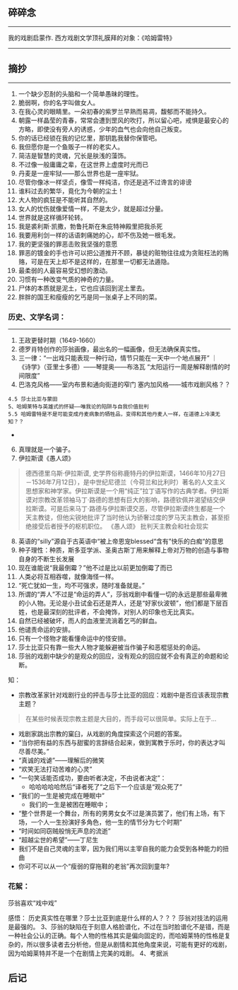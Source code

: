 ## 碎碎念
----


我的戏剧启蒙作. 西方戏剧文学顶礼膜拜的对象：《哈姆雷特》

------


## 摘抄
----

1. 一个缺少忍耐的头脑和一个简单愚昧的理性。
2. 脆弱啊，你的名字叫做女人。
3. 在我心灵的眼睛里。一朵初春的紫罗兰早熟而易凋，馥郁而不能持久。
4. 朝露一样晶莹的青春，常常会遭到罡风的吹打，所以留心吧，戒惧是最安心的方略，即使没有旁人的诱惑，少年的血气也会向他自己叛变。
5. 你的话已经锁在我的记忆里，那钥匙我替你保管吧。
6. 我但愿你是一个鱼贩子一样的老实人。
7. 简洁是智慧的灵魂，冗长是肤浅的藻饰。
8. 不过像一般庸庸之辈，在这世界上虚度时光而已
9. 丹麦是一座牢狱——那么世界也是一座牢狱。
10. 尽管你像冰一样坚贞，像雪一样纯洁，你还是逃不过谗言的诽谤
11. 谁料过去的繁华，竟化为今朝的尘土！
12. 大人物的疯狂是不能听其自然的。
13. 女人的忧伤就像爱情一样，不是太少，就是超过分量。
14. 世界就是这样循环轮转。
15. 我是裘利斯·凯撒，勃鲁托斯在朱庇特神殿里把我杀死
16. 我要用利剑一样的话语刺痛她的心，却不伤及她一根毛发。
17. 我的更坚强的罪恶击败我坚强的意愿
18. 罪恶的镀金的手也许可以把公道推开不顾，暴徒的赃物往往成为贪赃枉法的贿赂，可是在天上却不是这样的，在那里一切都无法遁隐。
19. 最柔弱的人最容易受幻想的激动。
20. 习惯有一种改变气质的神奇的力量。
21. 尸体的本质就是泥土，它也应该回到泥土里去。
22. 胖胖的国王和瘦瘦的乞丐是同一张桌子上不同的菜。


### 历史、文学名词：
---

1. 王政更替时期（1649-1660）
2. 德罗肖特创作的莎翁画像，最出名的一幅画像，但无法确保真实性。
3. 三一律：“一出戏只能表现一种行动，情节只能在一天中一个地点展开” ｜ 《诗学》（亚里士多德）——琴提奥——布洛瓦
“太阳运行一周是解释剧情的时间限度”
4. 巴洛克风格——室内布景和通向街道的窄门
      塞内加风格——城市戏剧风格？？
```
4.5 莎士比亚与蒙田
5、哈姆莱特与英雄式的怀疑——唯我论的陷阱与自我价值批判
5.5 哈姆雷特是不是可能变成丹麦病象的牺牲品，变得和其他丹麦人一样，在道德上冷漠无知？？

```
- 
6. 真理就是一个骗子。
7. 伊拉斯谟《愚人颂》
> 德西德里乌斯·伊拉斯谟, 史学界俗称鹿特丹的伊拉斯谟，1466年10月27日－1536年7月12日），是中世纪尼德兰（今荷兰和比利时）著名的人文主义思想家和神学家。伊拉斯谟是一个用“纯正”拉丁语写作的古典学者。伊拉斯谟对宗教改革领袖马丁·路德的思想有巨大的影响，路德钦佩并渴望结交伊拉斯谟。可是后来马丁·路德与伊拉斯谟交恶，尽管伊拉斯谟终生都是一个天主教徒，但他尖锐地批评了当时他认为骄奢过度的罗马天主教会，甚至拒绝接受后者授予的枢机职位。
> 《愚人颂》 批判天主教会和社会现实
8. 英语的“silly”源自于古英语中“被上帝恩宠blessed“含有”快乐的白痴“的意思
9. 种子理性：种质，斯多亚学派、圣奥古斯丁用来解释上帝对万物的创造与事物自身的不断生长发展
10. 现在谁能说“我最倒霉？”他不过是比以前更加倒霉了而已
11. 人类必将互相吞噬，就像海怪一样。
12. “死亡犹如一生，均不可强求，随时准备就是。”
13. 所谓的“弄人”不过是“命运的弄人”，莎翁戏剧中看懂一切的永远是那些最卑微的小人物。无论是小丑试金石还是弄人，还是“好家伙波顿”，他们都是下层百姓，也是最深刻的批评者，不会掩饰，对别人的印象也无比真实。
14. 自然已经被破坏，而人的血液里流淌着乞丐的鲜血。
15. 他谴责命运的安排。
16. 只有一个怪物才能看懂命运中的怪安排。
17. 莎士比亚只有靠一些大人物才能躲避被当作骗子和恶棍惩处的命运。
18. 莎翁的戏剧中缺少的是观众的回应，没有观众的回应就不会有真正的命题和论断。


知：
- 宗教改革家针对戏剧行业的抨击与莎士比亚的回应：戏剧中是否应该表现宗教主题？
> 在某些时候表现宗教主题是大目的，而手段可以很简单。实际上在于...
- 戏剧家跳出宗教的窠臼，从戏剧的角度探索这个问题的答案。
- “当你把有益的东西与甜蜜的言辞结合起来，做到寓教于乐时，你的表达才叫尽善尽美。”
- “真诚的戏谑”——理解后的微笑
- “欢笑无法打动苦难的心灵”
- “一句笑话能否成功，要由听者决定，不由说者决定”：
  - 哈哈哈哈哈然后“译者死了”之后下一个应该是“观众死了”
- “我们的一生是被完成在睡眠中”
  - 我们的一生是被困在睡眠中；
- “整个世界是一个舞台，所有的男男女女不过是演员罢了，他们有上场，有下场，一个人一生扮演好多角色，他一生的情节分为七个时期”
- “时间如同窃贼般悄无声息的流逝”
- “超越尘世的希望”——丁尼生
- 我们不是自己灵魂的主宰，因为我们用以主宰自我的能力会受到各种能力的扭曲
- 你可不可以从一个“瘦弱的穿拖鞋的老翁”再次回到童年?



### 花絮：
莎翁喜欢“戏中戏”

感悟：
历史真实性在哪里？莎士比亚到底是什么样的人？？？
莎翁对技法的运用是最强的。
3、莎翁的缺陷在于刻意人格脸谱化，不过在当时脸谱化不是错，而是一种社会公认的正确。每个人物的性格其实是偏向固定的，而哈姆莱特的性格是复杂的，所以很多读者去分析他，但是从剧情和其他角度来说，可能有更好的戏剧，因为哈姆莱特并不是一个在剧情上完美的戏剧。
4、考据派

## 后记

